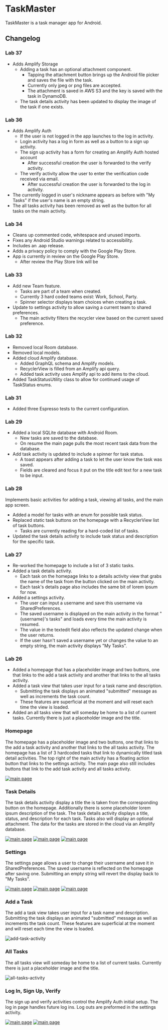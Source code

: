 # TaskMaster

TaskMaster is a task manager app for Android.

## Changelog

### Lab 37

- Adds Amplify Storage
  - Adding a task has an optional attachment component.
    - Tapping the attachment button brings up the Android file picker and saves the file with the task.
    - Currently only jpeg or png files are accepted.
    - The attachment is saved in AWS S3 and the key is saved with the task in DynamoDB.
  - The task details activity has been updated to display the image of the task if one exists.

### Lab 36

- Adds Amplify Auth
  - If the user is not logged in the app launches to the log in activity.
  - Login activity has a log in form as well as a button to a sign up activity.
  - The sign up activity has a form for creating an Amplify Auth hosted account
    - After successful creation the user is forwarded to the verify activity.
  - The verify activity allow the user to enter the verification code received via email.
    - After successful creation the user is forwarded to the log in activity.
- The currently logged in user's nickname appears as before with "My Tasks" if the user's name is an empty string.
- The all tasks activity has been removed as well as the button for all tasks on the main activity.

### Lab 34

- Cleans up commented code, whitespace and unused imports.
- Fixes any Android Studio warnings related to accessibility.
- Includes an .aap release.
- Adds a privacy policy to comply with the Google Play Store.
- App is currently in review on the Google Play Store.
  - After review the Play Store link will be [](https://play.google.com/store/apps/details?id=com.mca.taskmaster)

### Lab 33

- Add new Team feature.
  - Tasks are part of a team when created.
  - Currently 3 hard coded teams exist: Work, School, Party.
  - Spinner selector displays team choices when creating a task.
- Update to settings activity to allow saving a current team to shared preferences.
  - The main activity filters the recycler view based on the current saved preference.

### Lab 32

- Removed local Room database.
- Removed local models.
- Added cloud Amplify database.
  - Added GraphQL schema and Amplify models.
  - RecyclerView is filled from an Amplify api query.
  - Added task activity uses Amplify api to add items to the cloud.
- Added TaskStatusUtility class to allow for continued usage of TaskStatus enums.

### Lab 31

- Added three Espresso tests to the current configuration.

### Lab 29

- Added a local SQLite database with Android Room.
  - New tasks are saved to the database.
  - On resume the main page pulls the most recent task data from the database.
- Add task activity is updated to include a spinner for task status.
  - A toast appears after adding a task to let the user know the task was saved.
  - Fields are cleared and focus it put on the title edit text for a new task to be input.

### Lab 28

Implements basic activities for adding a task, viewing all tasks, and the main app screen.
- Added a model for tasks with an enum for possible task status.
- Replaced static task buttons on the homepage with a RecyclerView list of task buttons.
  - Tasks are currently reading for a hard-coded list of tasks.
- Updated the task details activity to include task status and description for the specific task.

### Lab 27

- Re-worked the homepage to include a list of 3 static tasks.
- Added a task details activity.
    - Each task on the homepage links to a details activity view that grabs the name of the task from the button clicked on the main activity.
    - Each task's details page also includes the same bit of lorem ipsum for now.
- Added a settings activity.
    - The user can input a username and save this username via SharedPreferences.
    - The saved username is displayed on the main activity in the format "{username}'s tasks" and loads every time the main activity is resumed.
    - The value in the textedit field also reflects the updated change when the user returns.
    - If the user hasn't saved a username yet or changes the value to an empty string, the main activity displays "My Tasks".

### Lab 26

- Added a homepage that has a placeholder image and two buttons, one that links to the add a task activity and another that links to the all tasks activity.
- Added a task view that takes user input for a task name and description.
    - Submitting the task displays an animated "submitted" message as well as increments the task count.
    - These features are superficial at the moment and will reset each time the view is loaded.
- Added an all tasks view that will someday be home to a list of current tasks. Currently there is just a placeholder image and the title.

### Homepage

The homepage has a placeholder image and two buttons, one that links to the add a task activity and another that links to the all tasks activity.
The homepage has a list of 3 hardcoded tasks that link to dynamically titled task detail activities. The top right of the main activity has a floating action button that links to the settings activity. The main page also still includes buttons that link to the add task activity and all tasks activity.

[![main page](screenshots/lab-33/main-activity.PNG)](screenshots/lab-33/main-activity.PNG)

### Task Details

The task details activity display a title the is taken from the corresponding button on the homepage. Additionally there is some placeholder lorem ipsum description of the task. The task details activity displays a title, status, and description for each task. Tasks also will display an optional attachment. The data for the tasks are stored in the cloud via an Amplify database.

[![main page](screenshots/lab-28/task-detail-activity-01.PNG)](screenshots/lab-27/task-detail-activity-01.PNG)
[![main page](screenshots/lab-28/task-detail-activity-02.PNG)](screenshots/lab-27/task-detail-activity-02.PNG)
[![main page](screenshots/lab-28/task-detail-activity-03.PNG)](screenshots/lab-27/task-detail-activity-03.PNG)

### Settings

The settings page allows a user to change their username and save it in SharedPreferences. The saved username is reflected on the homepage after saving one. Submitting an empty string will revert the display back to "My Tasks".

[![main page](screenshots/lab-33/settings_01.png)](screenshots/lab-27/settings_01.png)
[![main page](screenshots/lab-36/settings-logged-out.PNG)](screenshots/lab-36/settings-logged-out.PNG)
[![main page](screenshots/lab-36/settings-logged-in.PNG)](screenshots/lab-36/settings-logged-in.PNG)

### Add a Task

The add a task view takes user input for a task name and description. Submitting the task displays an animated "submitted" message as well as increments the task count. These features are superficial at the moment and will reset each time the view is loaded.

![add-task-activity](screenshots/lab-33/add-task-activity.PNG)

### All Tasks

The all tasks view will someday be home to a list of current tasks. Currently there is just a placeholder image and the title.

![all-tasks-activity](screenshots/lab-26/all-tasks-activity.PNG)

### Log In, Sign Up, Verify

The sign up and verify activities control the Amplify Auth initial setup. The log in page handles future log ins. Log outs are preformed in the settings activity.

[![main page](screenshots/lab-36/login-activity.PNG)](screenshots/lab-36/login-activity.PNG)
[![main page](screenshots/lab-36/verify-account.PNG)](screenshots/lab-36/verify-account.PNG)

